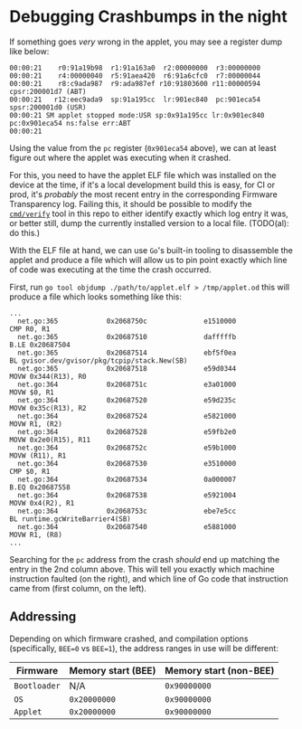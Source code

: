 # Debugging Crashbumps in the night

If something goes _very_ wrong in the applet, you may see a register dump like below:

```
00:00:21    r0:91a19b98  r1:91a163a0  r2:00000000  r3:00000000
00:00:21    r4:00000040  r5:91aea420  r6:91a6cfc0  r7:00000044
00:00:21    r8:c9ada987  r9:ada987ef r10:91803600 r11:00000594 cpsr:200001d7 (ABT)
00:00:21   r12:eec9ada9  sp:91a195cc  lr:901ec840  pc:901eca54 spsr:200001d0 (USR)
00:00:21 SM applet stopped mode:USR sp:0x91a195cc lr:0x901ec840 pc:0x901eca54 ns:false err:ABT
00:00:21
```

Using the value from the `pc` register (`0x901eca54` above), we can at least figure out where
the applet was executing when it crashed.

For this, you need to have the applet ELF file which was installed on the device at the time,
if it's a local development build this is easy, for CI or prod, it's _probably_ the most recent
entry in the corresponding Firmware Transparency log. Failing this, it should be possible to
modify the [`cmd/verify`](/cmd/verify) tool in this repo to either identify exactly which log
entry it was, or better still, dump the currently installed version to a local file.
(TODO(al): do this.)

With the ELF file at hand, we can use `Go`'s built-in tooling to disassemble the applet and
produce a file which will allow us to pin point exactly which line of code was executing at
the time the crash occurred.

First, run `go tool objdump ./path/to/applet.elf > /tmp/applet.od` this will produce a file
which looks something like this:

```
...
  net.go:365            0x2068750c              e1510000                CMP R0, R1
  net.go:365            0x20687510              dafffffb                B.LE 0x20687504
  net.go:365            0x20687514              ebf5f0ea                BL gvisor.dev/gvisor/pkg/tcpip/stack.New(SB)
  net.go:365            0x20687518              e59d0344                MOVW 0x344(R13), R0
  net.go:364            0x2068751c              e3a01000                MOVW $0, R1
  net.go:364            0x20687520              e59d235c                MOVW 0x35c(R13), R2
  net.go:364            0x20687524              e5821000                MOVW R1, (R2)
  net.go:364            0x20687528              e59fb2e0                MOVW 0x2e0(R15), R11
  net.go:364            0x2068752c              e59b1000                MOVW (R11), R1
  net.go:364            0x20687530              e3510000                CMP $0, R1
  net.go:364            0x20687534              0a000007                B.EQ 0x20687558
  net.go:364            0x20687538              e5921004                MOVW 0x4(R2), R1
  net.go:364            0x2068753c              ebe7e5cc                BL runtime.gcWriteBarrier4(SB)
  net.go:364            0x20687540              e5881000                MOVW R1, (R8)
...
```

Searching for the `pc` address from the crash _should_ end up matching the entry in the 2nd column above.
This will tell you exactly which machine instruction faulted (on the right), and which line of Go code
that instruction came from (first column, on the left).

## Addressing

Depending on which firmware crashed, and compilation options (specifically, `BEE=0` vs `BEE=1`), the address
ranges in use will be different:

| Firmware     | Memory start (BEE) | Memory start (non-BEE)
|--------------|--------------------|------------------------
| `Bootloader` |  N/A               | `0x90000000`
| `OS`         | `0x20000000`       | `0x90000000`
| `Applet`     | `0x20000000`       | `0x90000000`



